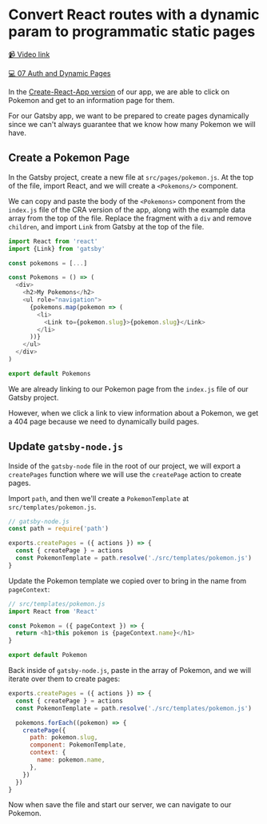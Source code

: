 # Convert React routes with a dynamic param to programmatic static pages

[📹 Video link](https://www.egghead.io/lessons/gatsby-convert-react-routes-with-a-dynamic-param-to-programmatic-static-pages)

[💻 07 Auth and Dynamic Pages](https://github.com/Khaledgarbaya/moving-from-cra-to-gatsby-course/releases/tag/07-auth-and-dynamic-pages)

In the [Create-React-App version](https://codesandbox.io/s/optimistic-jepsen-1zqmb?from-embed=&file=/src/index.js) of our app, we are able to click on Pokemon and get to an information page for them.

For our Gatsby app, we want to be prepared to create pages dynamically since we can't always guarantee that we know how many Pokemon we will have.

## Create a Pokemon Page

In the Gatsby project, create a new file at `src/pages/pokemon.js`.
At the top of the file, import React, and we will create a `<Pokemons/>` component.

We can copy and paste the body of the `<Pokemons>` component from the `index.js` file of the CRA version of the app, along with the example data array from the top of the file. Replace the fragment with a `div` and remove `children`, and import `Link` from Gatsby at the top of the file.

```js
import React from 'react'
import {Link} from 'gatsby'

const pokemons = [...]

const Pokemons = () => (
  <div>
    <h2>My Pokemons</h2>
    <ul role="navigation">
      {pokemons.map(pokemon => (
        <li>
          <Link to={pokemon.slug}>{pokemon.slug}</Link>
        </li>
      ))}
    </ul>
  </div>
)

export default Pokemons
```

We are already linking to our Pokemon page from the `index.js` file of our Gatsby project.

However, when we click a link to view information about a Pokemon, we get a 404 page because we need to dynamically build pages.

## Update `gatsby-node.js`

Inside of the `gatsby-node` file in the root of our project, we will export a `createPages` function where we will use the `createPage` action to create pages.

Import `path`, and then we'll create a `PokemonTemplate` at `src/templates/pokemon.js`.

```js
// gatsby-node.js
const path = require('path')

exports.createPages = ({ actions }) => {
  const { createPage } = actions
  const PokemonTemplate = path.resolve('./src/templates/pokemon.js')
}
```

Update the Pokemon template we copied over to bring in the name from `pageContext`:

```js
// src/templates/pokemon.js
import React from 'React'

const Pokemon = ({ pageContext }) => {
  return <h1>this pokemon is {pageContext.name}</h1>
}

export default Pokemon
```

Back inside of `gatsby-node.js`, paste in the array of Pokemon, and we will iterate over them to create pages:

```js
exports.createPages = ({ actions }) => {
  const { createPage } = actions
  const PokemonTemplate = path.resolve('./src/templates/pokemon.js')

  pokemons.forEach((pokemon) => {
    createPage({
      path: pokemon.slug,
      component: PokemonTemplate,
      context: {
        name: pokemon.name,
      },
    })
  })
}
```

Now when save the file and start our server, we can navigate to our Pokemon.

